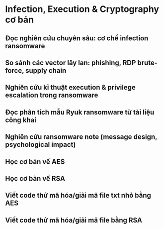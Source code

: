 # Infection, Execution & Cryptography cơ bản 
## Đọc nghiên cứu chuyên sâu: cơ chế infection ransomware
## So sánh các vector lây lan: phishing, RDP brute-force, supply chain
## Nghiên cứu kĩ thuật execution & privilege escalation trong ransomware
## Đọc phân tích mẫu Ryuk ransomware từ tài liệu công khai
## Nghiên cứu ransomware note (message design, psychological impact)
## Học cơ bản về AES
## Học cơ bản về RSA 
## Viết code thử mã hóa/giải mã file txt nhỏ bằng AES
## Viết code thử mã hóa/giải mã file bằng RSA

